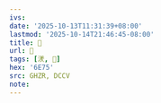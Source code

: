 ```yaml
---
ivs:
date: '2025-10-13T11:31:39+08:00'
lastmod: '2025-10-14T21:46:45-08:00'
title: 󰪌
url: 󰪌
tags: [湵, 𦏇]
hex: '6E75'
src: GHZR, DCCV
note:
---
```

